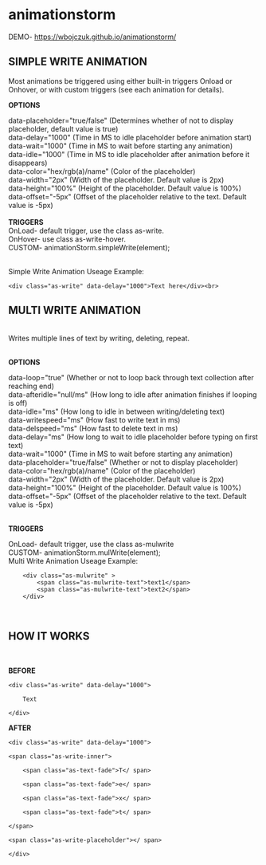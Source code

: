 # animationstorm
DEMO- https://wbojczuk.github.io/animationstorm/

<h2>SIMPLE WRITE ANIMATION</h2>

Most animations be triggered using either built-in triggers Onload or Onhover, or with custom triggers (see each animation for details).

**OPTIONS**

data-placeholder="true/false" (Determines whether of not to display placeholder, default value is true)<br>
data-delay="1000" (Time in MS to idle placeholder before animation start)<br>
data-wait="1000" (Time in MS to wait before starting any animation)<br>
data-idle="1000" (Time in MS to idle placeholder after animation before it disappears)<br>
data-color="hex/rgb(a)/name" (Color of the placeholder)<br>
data-width="2px" (Width of the placeholder. Default value is 2px)<br>
data-height="100%" (Height of the placeholder. Default value is 100%)<br>
data-offset="-5px" (Offset of the placeholder relative to the text. Default value is -5px)<br>
<br>
**TRIGGERS**<br>
OnLoad- default trigger, use the class as-write.<br>
OnHover- use class as-write-hover.<br>
CUSTOM- animationStorm.simpleWrite(element);<br>

<br>
Simple Write Animation Useage Example:<br>

    <div class="as-write" data-delay="1000">Text here</div><br>
    
    
<h2>MULTI WRITE ANIMATION</h2><br>
Writes multiple lines of text by writing, deleting, repeat.<br>
<br>

**OPTIONS**

data-loop="true" (Whether or not to loop back through text collection after reaching end)<br>
data-afteridle="null/ms" (How long to idle after animation finishes if looping is off)<br>
data-idle="ms" (How long to idle in between writing/deleting text)<br>
data-writespeed="ms" (How fast to write text in ms)<br>
data-delspeed="ms" (How fast to delete text in ms)<br>
data-delay="ms" (How long to wait to idle placeholder before typing on first text)<br>
data-wait="1000" (Time in MS to wait before starting any animation)<br>
data-placeholder="true/false" (Whether or not to display placeholder)<br>
data-color="hex/rgb(a)/name" (Color of the placeholder)<br>
data-width="2px" (Width of the placeholder. Default value is 2px)<br>
data-height="100%" (Height of the placeholder. Default value is 100%)<br>
data-offset="-5px" (Offset of the placeholder relative to the text. Default value is -5px)<br>
<br>

**TRIGGERS**

OnLoad- default trigger, use the class as-mulwrite<br>
CUSTOM- animationStorm.mulWrite(element);<br>
Multi Write Animation Useage Example:<br>

        <div class="as-mulwrite" >
            <span class="as-mulwrite-text">text1</span>
            <span class="as-mulwrite-text">text2</span>
        </div>
        
<br>
<h2>HOW IT WORKS</h2><br>

**BEFORE**<br>

    <div class="as-write" data-delay="1000">

        Text

    </div>

**AFTER**<br>

    <div class="as-write" data-delay="1000">

    <span class="as-write-inner">

        <span class="as-text-fade">T</ span>

        <span class="as-text-fade">e</ span>

        <span class="as-text-fade">x</ span>

        <span class="as-text-fade">t</ span>

    </span>

    <span class="as-write-placeholder"></ span>

    </div>
